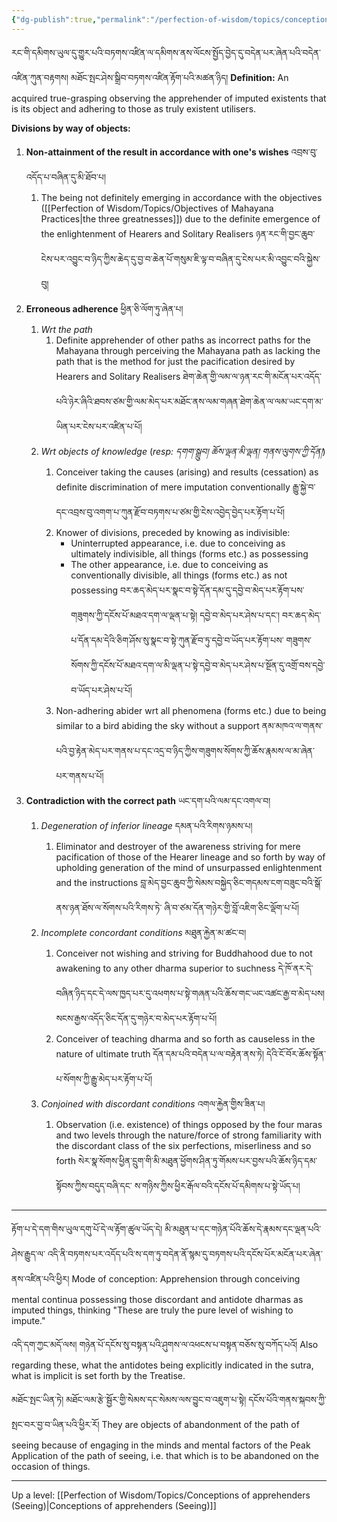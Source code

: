 ```yaml
---
{"dg-publish":true,"permalink":"/perfection-of-wisdom/topics/conceptions-of-apprehenders-of-imputed-existents-seeing/"}
---
```


རང་གི་དམིགས་ཡུལ་དུ་གྱུར་པའི་བཏགས་འཛིན་ལ་དམིགས་ནས་ལོངས་སྤྱོད་བྱེད་དུ་བདེན་པར་ཞེན་པའི་བདེན་འཛིན་ཀུན་བརྟགས། 
མཐོང་སྤང་ཤེས་སྒྲིབ་བཏགས་འཛིན་རྟོག་པའི་མཚན་ཉིད།
**Definition:** An acquired true-grasping observing the apprehender of imputed existents that is its object and adhering to those as truly existent utilisers.

**Divisions by way of objects:**
1. **Non-attainment of the result in accordance with one's wishes** འབྲས་བུ་འདོད་པ་བཞིན་དུ་མི་ཐོབ་པ།
	1. The being not definitely emerging in accordance with the objectives ([[Perfection of Wisdom/Topics/Objectives of Mahayana Practices\|the three greatnesses]]) due to the definite emergence of the enlightenment of Hearers and Solitary Realisers
	   ཉན་རང་གི་བྱང་ཆུབ་ངེས་པར་འབྱུང་བ་ཉིད་ཀྱིས་ཆེད་དུ་བྱ་བ་ཆེན་པོ་གསུམ་ཇི་ལྟ་བ་བཞིན་དུ་ངེས་པར་མི་འབྱུང་བའི་སྐྱེས་བུ།
2. **Erroneous adherence** ཕྱིན་ཅི་ལོག་ཏུ་ཞེན་པ།
	1. *Wrt the path*
		1. Definite apprehender of other paths as incorrect paths for the Mahayana through perceiving the Mahayana path as lacking the path that is the method for just the pacification desired by Hearers and Solitary Realisers ཐེག་ཆེན་གྱི་ལམ་ལ་ཉན་རང་གི་མངོན་པར་འདོད་པའི་ཉེར་ཞིའི་ཐབས་ཙམ་གྱི་ལམ་མེད་པར་མཐོང་ནས་ལམ་གཞན་ཐེག་ཆེན་ལ་ལམ་ཡང་དག་མ་ཡིན་པར་ངེས་པར་འཛིན་པ་པོ།
	2. *Wrt objects of knowledge* (*resp: དགག་སྒྲུབ། ཆོས་ལྡན་མི་ལྡན། གནས་ལུགས་ཀྱི་དོན།*)
		1. Conceiver taking the causes (arising) and results (cessation) as definite discrimination of mere imputation conventionally རྒྱུ་སྐྱེ་བ་དང་འབྲས་བུ་འགག་པ་ཀུན་རྫོབ་བཏགས་པ་ཙམ་གྱི་ངེས་འབྱེད་བྱེད་པར་རྟོག་པ་པོ།
		2. Knower of divisions, preceded by knowing as indivisible:
			- Uninterrupted appearance, i.e. due to conceiving as ultimately indivisible, all things (forms etc.) as possessing
			- The other appearance, i.e. due to conceiving as conventionally divisible, all things 
			  (forms etc.) as not possessing
			  བར་ཆད་མེད་པར་སྣང་བ་སྟེ་དོན་དམ་དུ་དབྱེ་བ་མེད་པར་རྟོག་པས་གཟུགས་ཀྱི་དངོས་པོ་མཐའ་དག་ལ་ལྡན་པ་སྟེ།
			  དབྱེ་བ་མེད་པར་ཤེས་པ་དང་། བར་ཆད་མེད་པ་དོན་དམ་དེའི་ཅིག་ཤོས་སུ་སྣང་བ་སྟེ་ཀུན་རྫོབ་ཏུ་དབྱེ་བ་ཡོད་པར་རྟོག་པས་
			  གཟུགས་སོགས་ཀྱི་དངོས་པོ་མཐའ་དག་ལ་མི་ལྡན་པ་སྟེ་དབྱེ་བ་མེད་པར་ཤེས་པ་སྔོན་དུ་འགྲོ་བས་དབྱེ་བ་ཡོད་པར་ཤེས་པ་པོ།
		3. Non-adhering abider wrt all phenomena (forms etc.) due to being similar to a bird abiding the sky without a support
		   ནམ་མཁའ་ལ་གནས་པའི་བྱ་རྟེན་མེད་པར་གནས་པ་དང་འདྲ་བ་ཉིད་ཀྱིས་གཟུགས་སོགས་ཀྱི་ཆོས་རྣམས་ལ་མ་ཞེན་པར་གནས་པ་པོ།
3. **Contradiction with the correct path** ཡང་དག་པའི་ལམ་དང་འགལ་བ།
	1. *Degeneration of inferior lineage* དམན་པའི་རིགས་ཉམས་པ།
		1. Eliminator and destroyer of the awareness striving for mere pacification of those of the Hearer lineage and so forth by way of upholding generation of the mind of unsurpassed enlightenment and the instructions བླ་མེད་བྱང་ཆུབ་ཀྱི་སེམས་བསྐྱེད་ཅིང་གདམས་ངག་བཟུང་བའི་སྒོ་ནས་ཉན་ཐོས་ལ་སོགས་པའི་རིགས་ཏེ་
		   ཞི་བ་ཙམ་དོན་གཉེར་གྱི་བློ་འཇིག་ཅིང་ལྡོག་པ་པོ།
	2. *Incomplete concordant conditions* མཐུན་རྐྱེན་མ་ཚང་བ།
		1. Conceiver not wishing and striving for Buddhahood due to not awakening to any other dharma superior to suchness དེ་ཁོ་ནར་དེ་བཞིན་ཉིད་དང་དེ་ལས་ཁྱད་པར་དུ་འཕགས་པ་སྟེ་གཞན་པའི་ཆོས་གང་ཡང་འཚང་རྒྱ་བ་མེད་པས། 
		   སངས་རྒྱས་འདོད་ཅིང་དོན་དུ་གཉེར་བ་མེད་པར་རྟོག་པ་པོ།
		2. Conceiver of teaching dharma and so forth as causeless in the nature of ultimate truth
		   དོན་དམ་པའི་བདེན་པ་ལ་བརྟེན་ནས་ཏེ། དེའི་ངོ་བོར་ཆོས་སྟོན་པ་སོགས་ཀྱི་རྒྱུ་མེད་པར་རྟོག་པ་པོ།
	3. *Conjoined with discordant conditions* འགལ་རྐྱེན་གྱིས་ཟིན་པ།
		1. Observation (i.e. existence) of things opposed by the four maras and two levels through the nature/force of strong familiarity with the discordant class of the six perfections, miserliness and so forth སེར་སྣ་སོགས་ཕྱིན་དྲུག་གི་མི་མཐུན་ཕྱོགས་ཤིན་ཏུ་གོམས་པར་བྱས་པའི་ཆོས་ཉིད་དམ་སྟོབས་ཀྱིས་བདུད་བཞི་དང་
		   ས་གཉིས་ཀྱིས་ཕྱིར་རྒོལ་བའི་དངོས་པོ་དམིགས་པ་སྟེ་ཡོད་པ།

---
རྟོག་པ་དེ་དག་གིས་ཡུལ་དགུ་པོ་དེ་ལ་རྟོག་ཚུལ་ཡོད་དེ། མི་མཐུན་པ་དང་གཉེན་པོའི་ཆོས་དེ་རྣམས་དང་ལྡན་པའི་ཤེས་རྒྱུད་ལ་
འདི་ནི་བཏགས་པར་འདོད་པའི་ས་དག་ཏུ་བདེན་ནོ་སྙམ་དུ་བཏགས་པའི་དངོས་པོར་མངོན་པར་ཞེན་ནས་འཛིན་པའི་ཕྱིར། 
Mode of conception: Apprehension through conceiving mental continua possessing those discordant and antidote dharmas as imputed things, thinking "These are truly the pure level of wishing to impute."

འདི་དག་ཀྱང་མདོ་ལས། གཉེན་པོ་དངོས་སུ་བསྟན་པའི་ཤུགས་ལ་འཕངས་པ་བསྟན་བཅོས་སུ་བཀོད་པའོ། 
Also regarding these, what the antidotes being explicitly indicated in the sutra, what is implicit is set forth by the Treatise.

མཐོང་སྤང་ཡིན་ཏེ། མཐོང་ལམ་རྩེ་སྦྱོར་གྱི་སེམས་དང་སེམས་ལས་བྱུང་བ་འཇུག་པ་སྟེ། དངོས་པོའི་གནས་སྐབས་ཀྱི་སྤང་བར་བྱ་བ་ཡིན་པའི་ཕྱིར་རོ།
They are objects of abandonment of the path of seeing because of engaging in the minds and mental factors of the Peak Application of the path of seeing, i.e. that which is to be abandoned on the occasion of things.


---
Up a level: [[Perfection of Wisdom/Topics/Conceptions of apprehenders (Seeing)\|Conceptions of apprehenders (Seeing)]]